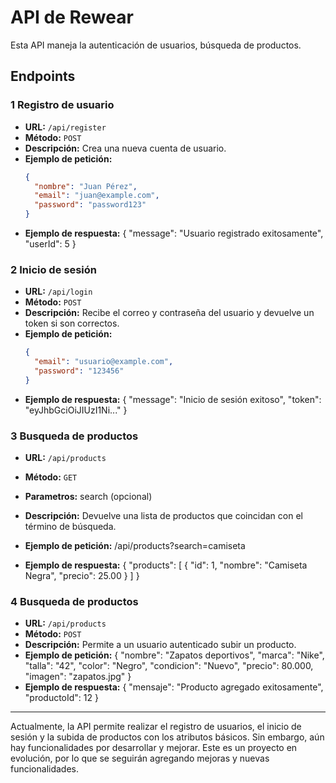 # API de Rewear

Esta API maneja la autenticación de usuarios, búsqueda de productos.

## Endpoints

### 1️ **Registro de usuario**
- **URL:** `/api/register`
- **Método:** `POST`
- **Descripción:** Crea una nueva cuenta de usuario.
- **Ejemplo de petición:**
  ```json
  {
    "nombre": "Juan Pérez",
    "email": "juan@example.com",
    "password": "password123"
  }

- **Ejemplo de respuesta:**
  {
  "message": "Usuario registrado exitosamente",
  "userId": 5
}


### 2 Inicio de sesión
- **URL:** `/api/login`
- **Método:** `POST`
- **Descripción:** Recibe el correo y contraseña del usuario y devuelve un token si son correctos.
- **Ejemplo de petición:**
  ```json
  {
    "email": "usuario@example.com",
    "password": "123456"
  }

- **Ejemplo de respuesta:**
{
  "message": "Inicio de sesión exitoso",
  "token": "eyJhbGciOiJIUzI1Ni..."
}

### 3 Busqueda de productos
- **URL:** `/api/products`
- **Método:** `GET`
- **Parametros:** search (opcional)
- **Descripción:** Devuelve una lista de productos que coincidan con el término de búsqueda.
- **Ejemplo de petición:**
/api/products?search=camiseta

- **Ejemplo de respuesta:**
{
  "products": [
    {
      "id": 1,
      "nombre": "Camiseta Negra",
      "precio": 25.00
    }
  ]
}

### 4 Busqueda de productos
- **URL:** `/api/products`
- **Método:** `POST`
- **Descripción:**  Permite a un usuario autenticado subir un producto.
- **Ejemplo de petición:**
{
  "nombre": "Zapatos deportivos",
  "marca": "Nike",
  "talla": "42",
  "color": "Negro",
  "condicion": "Nuevo",
  "precio": 80.000,
  "imagen": "zapatos.jpg"
}
- **Ejemplo de respuesta:**
{
  "mensaje": "Producto agregado exitosamente",
  "productoId": 12
}

--------------------------------------------------------------
Actualmente, la API permite realizar el registro de usuarios, el inicio de sesión y la subida de productos con los atributos básicos. Sin embargo, aún hay funcionalidades por desarrollar y mejorar. Este es un proyecto en evolución, por lo que se seguirán agregando mejoras y nuevas funcionalidades.




